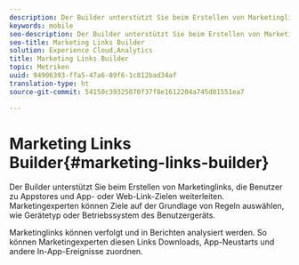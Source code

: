```yaml
---
description: Der Builder unterstützt Sie beim Erstellen von Marketinglinks, die Benutzer zu Appstores und App- oder Web-Link-Zielen weiterleiten. Marketingexperten können Ziele auf der Grundlage von Regeln auswählen, wie der Gerätetyp oder das Betriebssystem des Benutzergeräts.
keywords: mobile
seo-description: Der Builder unterstützt Sie beim Erstellen von Marketinglinks, die Benutzer zu Appstores und App- oder Web-Link-Zielen weiterleiten. Marketingexperten können Ziele auf der Grundlage von Regeln auswählen, wie der Gerätetyp oder das Betriebssystem des Benutzergeräts.
seo-title: Marketing Links Builder
solution: Experience Cloud,Analytics
title: Marketing Links Builder
topic: Metriken
uuid: 94906393-ffa5-47a6-89f6-1c812bad34af
translation-type: ht
source-git-commit: 54150c39325070f37f8e1612204a745d81551ea7

---
```



# Marketing Links Builder{#marketing-links-builder}

Der Builder unterstützt Sie beim Erstellen von Marketinglinks, die Benutzer zu Appstores und App- oder Web-Link-Zielen weiterleiten. Marketingexperten können Ziele auf der Grundlage von Regeln auswählen, wie Gerätetyp oder Betriebssystem des Benutzergeräts.

Marketinglinks können verfolgt und in Berichten analysiert werden. So können Marketingexperten diesen Links Downloads, App-Neustarts und andere In-App-Ereignisse zuordnen.
